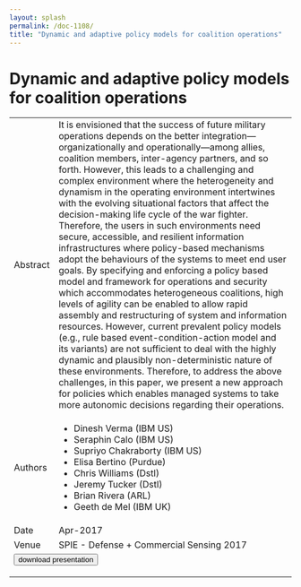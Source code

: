 ```yaml
---
layout: splash
permalink: /doc-1108/
title: "Dynamic and adaptive policy models for coalition operations"
---
```


# Dynamic and adaptive policy models for coalition operations

<table>
    <tbody>
    <tr>
        <td>Abstract</td>
        <td>It is envisioned that the success of future military operations depends on the better integration—organizationally and operationally—among allies, coalition members, inter-agency partners, and so forth. However, this leads to a challenging and complex environment where the heterogeneity and dynamism in the operating environment intertwines with the evolving situational factors that affect the decision-making life cycle of the war fighter. Therefore, the users in such environments need secure, accessible, and resilient information infrastructures where policy-based mechanisms adopt the behaviours of the systems to meet end user goals. By specifying and enforcing a policy based model and framework for operations and security which accommodates heterogeneous coalitions, high levels of agility can be enabled to allow rapid assembly and restructuring of system and information resources. However, current prevalent policy models (e.g., rule based event-condition-action model and its variants) are not sufficient to deal with the highly dynamic and plausibly non-deterministic nature of these environments. Therefore, to address the above challenges, in this paper, we present a new approach for policies which enables managed systems to take more autonomic decisions regarding their operations.</td>
    </tr>
    <tr>
        <td>Authors</td>
        <td>
            <ul>
                <li>Dinesh Verma (IBM US)</li>
                <li>Seraphin Calo (IBM US)</li>
                <li>Supriyo Chakraborty (IBM US)</li>
                <li>Elisa Bertino (Purdue)</li>
                <li>Chris Williams (Dstl)</li>
                <li>Jeremy Tucker (Dstl)</li>
                <li>Brian Rivera (ARL)</li>
                <li>Geeth de Mel (IBM UK)</li>
            </ul>
        </td>
    </tr>
    <tr>
        <td>Date</td>
        <td>Apr-2017</td>
    </tr>
    <tr>
        <td>Venue</td>
        <td>SPIE - Defense + Commercial Sensing 2017</td>
    </tr>
        <tr>
            <td colspan="2">
                <form method="get" action="https://dais-ita.org/sites/default/files/10190-5-slides.pdf">
                    <button type="submit">download presentation</button>
                </form>
            </td>
        </tr>
    </tbody>
</table>
